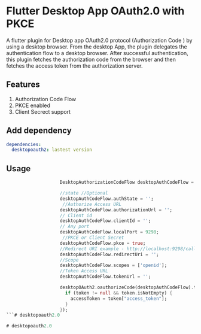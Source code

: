 # Flutter Desktop App OAuth2.0 with PKCE

A flutter plugin for Desktop app OAuth2.0 protocol (Authorization Code ) by using a desktop browser. From the desktop App, the plugin delegates the authentication flow to a desktop browser. After successful authentication, this plugin fetches the authorization code from the browser and then fetches the access token from the authorization server.    

## Features

1. Authorization Code Flow
2. PKCE enabled
3. Client Secrect support


## Add dependency

```yaml
dependencies:
  desktopoauth2: lastest version  
```


## Usage


```dart
                    DesktopAuthorizationCodeFlow desktopAuthCodeFlow = DesktopAuthorizationCodeFlow();

                    //state //Optional
                    desktopAuthCodeFlow.authState = '';
                     //Authorize Access URL
                    desktopAuthCodeFlow.authorizationUrl = '';
                    // Client id
                    desktopAuthCodeFlow.clientId = '';
                    // Any port
                    desktopAuthCodeFlow.localPort = 9298;
                     //PKCE or Client Secret
                    desktopAuthCodeFlow.pkce = true;
                    //Redirect URI example - http://localhost:9298/callback
                    desktopAuthCodeFlow.redirectUri = '';
                    //Scope
                    desktopAuthCodeFlow.scopes = ['openid'];
                    //Token Access URL
                    desktopAuthCodeFlow.tokenUrl = '';

                    desktopOAuth2.oauthorizeCode(desktopAuthCodeFlow).then((token) {
                      if (token != null && token.isNotEmpty) {
                        accessToken = token["access_token"];
                      }
                    });
```#   d e s k t o p o a u t h 2 . 0 
 
 #   d e s k t o p o a u t h 2 . 0 
 
 